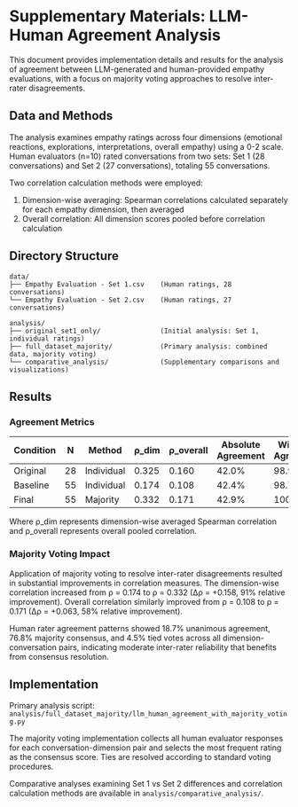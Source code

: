 # Supplementary Materials: LLM-Human Agreement Analysis

This document provides implementation details and results for the analysis of agreement between LLM-generated and human-provided empathy evaluations, with a focus on majority voting approaches to resolve inter-rater disagreements.

## Data and Methods

The analysis examines empathy ratings across four dimensions (emotional reactions, explorations, interpretations, overall empathy) using a 0-2 scale. Human evaluators (n=10) rated conversations from two sets: Set 1 (28 conversations) and Set 2 (27 conversations), totaling 55 conversations.

Two correlation calculation methods were employed:
1. Dimension-wise averaging: Spearman correlations calculated separately for each empathy dimension, then averaged
2. Overall correlation: All dimension scores pooled before correlation calculation

## Directory Structure

```
data/
├── Empathy Evaluation - Set 1.csv    (Human ratings, 28 conversations)
└── Empathy Evaluation - Set 2.csv    (Human ratings, 27 conversations)

analysis/
├── original_set1_only/               (Initial analysis: Set 1, individual ratings)
├── full_dataset_majority/            (Primary analysis: combined data, majority voting)
└── comparative_analysis/             (Supplementary comparisons and visualizations)
```

## Results

### Agreement Metrics

| Condition | N | Method | ρ_dim | ρ_overall | Absolute Agreement | Within-1 Agreement |
|-----------|---|--------|-------|-----------|-------------------|-------------------|
| Original | 28 | Individual | 0.325 | 0.160 | 42.0% | 98.9% |
| Baseline | 55 | Individual | 0.174 | 0.108 | 42.4% | 98.7% |
| Final | 55 | Majority | 0.332 | 0.171 | 42.9% | 100.0% |

Where ρ_dim represents dimension-wise averaged Spearman correlation and ρ_overall represents overall pooled correlation.

### Majority Voting Impact

Application of majority voting to resolve inter-rater disagreements resulted in substantial improvements in correlation measures. The dimension-wise correlation increased from ρ = 0.174 to ρ = 0.332 (Δρ = +0.158, 91% relative improvement). Overall correlation similarly improved from ρ = 0.108 to ρ = 0.171 (Δρ = +0.063, 58% relative improvement).

Human rater agreement patterns showed 18.7% unanimous agreement, 76.8% majority consensus, and 4.5% tied votes across all dimension-conversation pairs, indicating moderate inter-rater reliability that benefits from consensus resolution.

## Implementation

Primary analysis script: `analysis/full_dataset_majority/llm_human_agreement_with_majority_voting.py`

The majority voting implementation collects all human evaluator responses for each conversation-dimension pair and selects the most frequent rating as the consensus score. Ties are resolved according to standard voting procedures.

Comparative analyses examining Set 1 vs Set 2 differences and correlation calculation methods are available in `analysis/comparative_analysis/`.